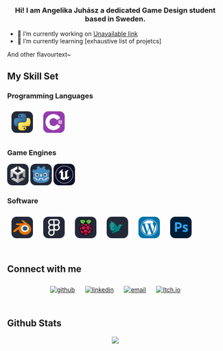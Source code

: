### <div align="center">Hi! I am Angelika Juhász a dedicated Game Design student based in Sweden.</div>  
  

- 🔭 I’m currently working on [Unavailable link]()  
- 🌱 I’m currently learning [exhaustive list of projetcs]  
  
And other flavourtext~
<br/>  

## My Skill Set  
### Programming Languages  
<div align="left">  
<a href="https://www.python.org/" target="_blank"><img style="margin: 10px" src="https://github.com/tandpfun/skill-icons/blob/main/icons/Python-Dark.svg" alt="Python" height="50" /></a>  
<a href="https://docs.microsoft.com/en-us/dotnet/csharp/" target="_blank"><img style="margin: 10px" src="https://github.com/tandpfun/skill-icons/blob/main/icons/CS.svg" alt="C#" height="50" /></a>  
</div>


### Game Engines   
<div align="left">
<a href="https://unity.com/" target="_blank" style="text-decoration: none; color: inherit; display: inline-block; width: 50px; height: 50px; background-color: white; border-radius: 10px; overflow: hidden;">
  <img style="width: 50px; height: 50px; object-fit: contain;" 
       src="https://github.com/tandpfun/skill-icons/blob/main/icons/Unity-Dark.svg" 
       alt="Unity" /></a>
  
<a href="https://godotengine.org/" target="_blank" style="text-decoration: none; color: inherit; display: inline-block; width: 50px; height: 50px; background-color: white; border-radius: 10px; overflow: hidden;">
  <img style="width: 50px; height: 50px; object-fit: contain;" 
       src="https://github.com/tandpfun/skill-icons/blob/main/icons/Godot-Dark.svg" 
       alt="Godot" /></a>

<a href="https://www.unrealengine.com/" target="_blank" style="text-decoration: none; color: inherit; display: inline-block; width: 50px; height: 50px; background-color: white; border-radius: 10px; overflow: hidden;">
  <img style="width: 50px; height: 50px; object-fit: contain;" 
       src="https://raw.githubusercontent.com/tandpfun/skill-icons/main/icons/UnrealEngine.svg" 
       alt="Unreal Engine" /></a>
</div>
</td>


### Software  
<div align="left">  
<a href="https://www.blender.org/" target="_blank"><img style="margin: 10px" src="https://github.com/tandpfun/skill-icons/blob/main/icons/Blender-Dark.svg" alt="Blender" height="50" /></a>  
<a href="https://www.figma.com/" target="_blank"><img style="margin: 10px" src="https://github.com/tandpfun/skill-icons/blob/main/icons/Figma-Dark.svg" alt="Figma" height="50" /></a>  
<a href="https://www.raspberrypi.org/" target="_blank"><img style="margin: 10px" src="https://github.com/tandpfun/skill-icons/blob/main/icons/RaspberryPi-Dark.svg" alt="Raspberry Pi" height="50" /></a>  
<a href="https://www.latex-project.org/" target="_blank"><img style="margin: 10px" src="https://github.com/tandpfun/skill-icons/blob/main/icons/LaTeX-Dark.svg" alt="LaTeX" height="50" /></a>  
<a href="https://wordpress.com/" target="_blank"><img style="margin: 10px" src="https://github.com/tandpfun/skill-icons/blob/main/icons/Wordpress.svg" alt="WordPress" height="50" /></a>  
<a href="https://www.adobe.com/in/products/photoshop.html" target="_blank"><img style="margin: 10px" src="https://github.com/tandpfun/skill-icons/blob/main/icons/Photoshop.svg" alt="Photoshop" height="50" /></a>  

</div>

<br/>  



## Connect with me  
<div align="center">
<a href="https://github.com/AngelikaJuhasz" target="_blank"> <img style="margin: 10px" src="https://img.shields.io/badge/github-%2324292e.svg?&style=for-the-badge&logo=github&logoColor=white" alt=github height="40" /></a>
<a href="https://linkedin.com/in/Angelika Juhász" target="_blank"><img style="margin: 10px" src="https://img.shields.io/badge/linkedin-%231E77B5.svg?&style=for-the-badge&logo=linkedin&logoColor=white" alt=linkedin height="40" style="margin: 20px;" /></a>  
<a href="mailto:angelikajuhasz.aj@gmail.com" target="_blank"><img style="margin: 10px" src="https://img.shields.io/badge/email-%23D14836.svg?&style=for-the-badge&logo=gmail&logoColor=white" alt="email" height="40" style="margin: 20px;" /></a>
<a href="https://AngelikaJuhasz.itch.io/" target="_blank"><img style="margin: 10px" src="https://img.shields.io/badge/itch.io-FA5C5C?style=for-the-badge&logo=itchdotio&logoColor=white" alt="Itch.io" height="40" style="margin: 20px;" /></a>

</div>  
<br/>  


## Github Stats
<div align="center">
  <img src="https://github-readme-stats.vercel.app/api/top-langs/?username=AngelikaJuhasz&hide_border=true&layout=compact&bg_color=00000000" align="center" />
</div>
<br/>  



